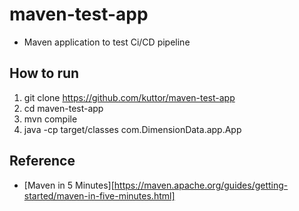 # maven-test-app
- Maven application to test Ci/CD pipeline

## How to run
1. git clone https://github.com/kuttor/maven-test-app
2. cd maven-test-app
3. mvn compile
4. java -cp target/classes com.DimensionData.app.App

## Reference
- [Maven in 5 Minutes][https://maven.apache.org/guides/getting-started/maven-in-five-minutes.html]
